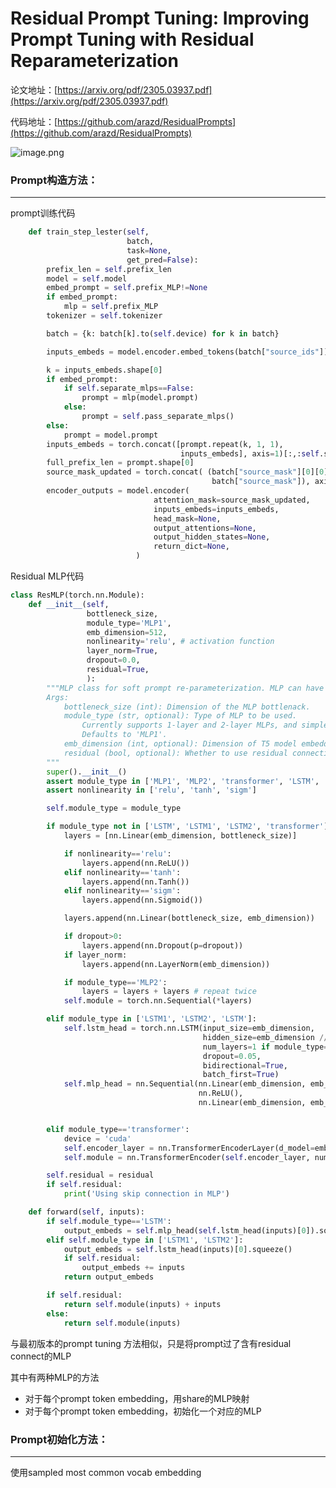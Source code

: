 # Residual Prompt Tuning: Improving Prompt Tuning with Residual Reparameterization  
论文地址：[https://arxiv.org/pdf/2305.03937.pdf](https://arxiv.org/pdf/2305.03937.pdf)

代码地址：[https://github.com/arazd/ResidualPrompts](https://github.com/arazd/ResidualPrompts)

![image.png](https://cdn.nlark.com/yuque/0/2023/png/21475317/1683707179197-48ecfe5f-4074-4244-9fdb-0258b5f6c587.png#averageHue=%23f0efed&clientId=u5fd6f948-5028-4&from=paste&height=480&id=u8eb6bd6a&originHeight=480&originWidth=486&originalType=binary&ratio=1&rotation=0&showTitle=false&size=80482&status=done&style=none&taskId=u4e14927a-c060-48c9-9af6-1856dfc953a&title=&width=486)
### Prompt构造方法：
-----------------------

prompt训练代码
```python
    def train_step_lester(self,
                          batch,
                          task=None,
                          get_pred=False):
        prefix_len = self.prefix_len
        model = self.model
        embed_prompt = self.prefix_MLP!=None
        if embed_prompt:
            mlp = self.prefix_MLP
        tokenizer = self.tokenizer

        batch = {k: batch[k].to(self.device) for k in batch}

        inputs_embeds = model.encoder.embed_tokens(batch["source_ids"])

        k = inputs_embeds.shape[0]
        if embed_prompt:
            if self.separate_mlps==False:
                prompt = mlp(model.prompt)
            else:
                prompt = self.pass_separate_mlps()
        else:
            prompt = model.prompt
        inputs_embeds = torch.concat([prompt.repeat(k, 1, 1),
                                      inputs_embeds], axis=1)[:,:self.seq_len]
        full_prefix_len = prompt.shape[0]
        source_mask_updated = torch.concat( (batch["source_mask"][0][0].repeat(k,full_prefix_len),
                                             batch["source_mask"]), axis=1)[:,:self.seq_len]
        encoder_outputs = model.encoder(
                                attention_mask=source_mask_updated,
                                inputs_embeds=inputs_embeds,
                                head_mask=None,
                                output_attentions=None,
                                output_hidden_states=None,
                                return_dict=None,
                            )
```
Residual MLP代码
```python
class ResMLP(torch.nn.Module):
    def __init__(self,
                 bottleneck_size,
                 module_type='MLP1',
                 emb_dimension=512,
                 nonlinearity='relu', # activation function
                 layer_norm=True,
                 dropout=0.0,
                 residual=True,
                 ):
        """MLP class for soft prompt re-parameterization. MLP can have a Residual connection.
        Args:
            bottleneck_size (int): Dimension of the MLP bottlenack.
            module_type (str, optional): Type of MLP to be used.
                Currently supports 1-layer and 2-layer MLPs, and simple transformer layer ('MLP1'/'MLP2'/'transformer').
                Defaults to 'MLP1'.
            emb_dimension (int, optional): Dimension of T5 model embeddings. Defaults to 512 (T5-small embedding dimension).
            residual (bool, optional): Whether to use residual connection in MLP. Defaults to True.
        """
        super().__init__()
        assert module_type in ['MLP1', 'MLP2', 'transformer', 'LSTM', 'LSTM1', 'LSTM2']
        assert nonlinearity in ['relu', 'tanh', 'sigm']

        self.module_type = module_type

        if module_type not in ['LSTM', 'LSTM1', 'LSTM2', 'transformer']:
            layers = [nn.Linear(emb_dimension, bottleneck_size)]

            if nonlinearity=='relu':
                layers.append(nn.ReLU())
            elif nonlinearity=='tanh':
                layers.append(nn.Tanh())
            elif nonlinearity=='sigm':
                layers.append(nn.Sigmoid())

            layers.append(nn.Linear(bottleneck_size, emb_dimension))

            if dropout>0:
                layers.append(nn.Dropout(p=dropout))
            if layer_norm:
                layers.append(nn.LayerNorm(emb_dimension))

            if module_type=='MLP2':
                layers = layers + layers # repeat twice
            self.module = torch.nn.Sequential(*layers)

        elif module_type in ['LSTM1', 'LSTM2', 'LSTM']:
            self.lstm_head = torch.nn.LSTM(input_size=emb_dimension,
                                           hidden_size=emb_dimension // 2,
                                           num_layers=1 if module_type=='LSTM1' else 2,
                                           dropout=0.05,
                                           bidirectional=True,
                                           batch_first=True)
            self.mlp_head = nn.Sequential(nn.Linear(emb_dimension, emb_dimension),
                                          nn.ReLU(),
                                          nn.Linear(emb_dimension, emb_dimension))


        elif module_type=='transformer':
            device = 'cuda'
            self.encoder_layer = nn.TransformerEncoderLayer(d_model=emb_dimension, nhead=2, dropout=0.05).to(device)
            self.module = nn.TransformerEncoder(self.encoder_layer, num_layers=2).to(device)

        self.residual = residual
        if self.residual:
            print('Using skip connection in MLP')

    def forward(self, inputs):
        if self.module_type=='LSTM':
            output_embeds = self.mlp_head(self.lstm_head(inputs)[0]).squeeze()
        elif self.module_type in ['LSTM1', 'LSTM2']:
            output_embeds = self.lstm_head(inputs)[0].squeeze()
            if self.residual:
                output_embeds += inputs
            return output_embeds

        if self.residual:
            return self.module(inputs) + inputs
        else:
            return self.module(inputs)

```
与最初版本的prompt tuning 方法相似，只是将prompt过了含有residual connect的MLP

其中有两种MLP的方法
- 对于每个prompt token embedding，用share的MLP映射
- 对于每个prompt token embedding，初始化一个对应的MLP

### Prompt初始化方法：
--------------

使用sampled most common vocab embedding

